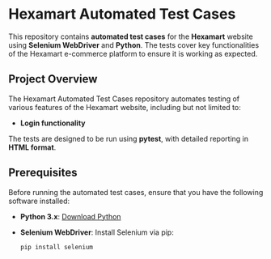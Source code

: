 # Hexamart Automated Test Cases

This repository contains **automated test cases** for the **Hexamart** website using **Selenium WebDriver** and **Python**. The tests cover key functionalities of the Hexamart e-commerce platform to ensure it is working as expected.

## Project Overview

The Hexamart Automated Test Cases repository automates testing of various features of the Hexamart website, including but not limited to:
- **Login functionality**

The tests are designed to be run using **pytest**, with detailed reporting in **HTML format**.

## Prerequisites

Before running the automated test cases, ensure that you have the following software installed:

- **Python 3.x**: [Download Python](https://www.python.org/downloads/)
- **Selenium WebDriver**: Install Selenium via pip:
  
  ```bash
  pip install selenium
